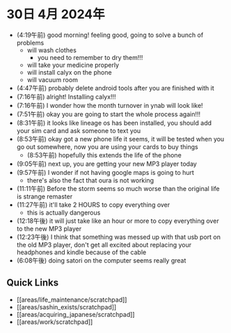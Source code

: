 # 30日 4月 2024年
- (4:19午前) good morning! feeling good, going to solve a bunch of problems
  - will wash clothes
    - you need to remember to dry them!!!
  - will take your medicine properly
  - will install calyx on the phone
  - will vacuum room
- (4:47午前) probably delete android tools after you are finished with it
- (7:16午前) alright! Installing calyx!!!
- (7:16午前) I wonder how the month turnover in ynab will look like!
- (7:51午前) okay you are going to start the whole process again!!!
- (8:31午前) it looks like lineage os has been installed, you should add your sim card and ask someone to text you
- (8:53午前) okay got a new phone life it seems, it will be tested when you go out somewhere, now you are using your cards to buy things
  - (8:53午前) hopefully this extends the life of the phone
- (9:05午前) next up, you are getting your new MP3 player today
- (9:57午前) I wonder if not having google maps is going to hurt
  - there's also the fact that oura is not working
- (11:11午前) Before the storm seems so much worse than the original life is strange remaster
- (11:27午前) it'll take 2 HOURS to copy everything over
  - this is actually dangerous
- (12:18午後) it will just take like an hour or more to copy everything over to the new MP3 player
- (12:23午後) I think that something was messed up with that usb port on the old MP3 player, don't get all excited about replacing your headphones and kindle because of the cable
- (6:08午後) doing satori on the computer seems really great









## Quick Links
- [[areas/life_maintenance/scratchpad]]
- [[areas/sashin_exists/scratchpad]]
- [[areas/acquiring_japanese/scratchpad]]
- [[areas/work/scratchpad]]

